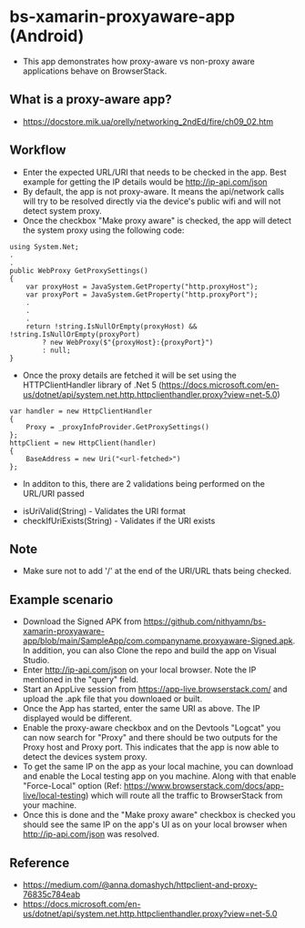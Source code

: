 # bs-xamarin-proxyaware-app (Android)

* This app demonstrates how proxy-aware vs non-proxy aware applications behave on BrowserStack.

## What is a proxy-aware app?
- https://docstore.mik.ua/orelly/networking_2ndEd/fire/ch09_02.htm

## Workflow
- Enter the expected URL/URI that needs to be checked in the app. Best example for getting the IP details would be http://ip-api.com/json
- By default, the app is not proxy-aware. It means the api/network calls will try to be resolved directly via the device's public wifi and will not detect system proxy.
- Once the checkbox "Make proxy aware" is checked, the app will detect the system proxy using the following code:
```
using System.Net;
.
.
public WebProxy GetProxySettings()
{
	var proxyHost = JavaSystem.GetProperty("http.proxyHost");
	var proxyPort = JavaSystem.GetProperty("http.proxyPort");
	.
	.
	.
	return !string.IsNullOrEmpty(proxyHost) && !string.IsNullOrEmpty(proxyPort)
	    ? new WebProxy($"{proxyHost}:{proxyPort}")
	    : null;
}
```
- Once the proxy details are fetched it will be set using the HTTPClientHandler library of .Net 5 (https://docs.microsoft.com/en-us/dotnet/api/system.net.http.httpclienthandler.proxy?view=net-5.0)
```
var handler = new HttpClientHandler
{
    Proxy = _proxyInfoProvider.GetProxySettings()
};
httpClient = new HttpClient(handler)
{
    BaseAddress = new Uri("<url-fetched>")
};
```
- In  additon to this, there are 2 validations being performed on the URL/URI passed
* isUriValid(String) - Validates the URI format
* checkIfUriExists(String) - Validates if the URI exists 

## Note

* Make sure not to add '/' at the end of the URI/URL thats being checked.

## Example scenario
* Download the Signed APK from https://github.com/nithyamn/bs-xamarin-proxyaware-app/blob/main/SampleApp/com.companyname.proxyaware-Signed.apk. In addition, you can also Clone the repo and build the app on Visual Studio.
* Enter http://ip-api.com/json on your local browser. Note the IP mentioned in the "query" field.
* Start an AppLive session from https://app-live.browserstack.com/ and upload the .apk file that you downloaed or built.
* Once the App has started, enter the same URI as above. The IP displayed would be different.
* Enable the proxy-aware checkbox and on the Devtools "Logcat" you can now search for "Proxy" and there should be two outputs for the Proxy host and Proxy port. This indicates that the app is now able to detect the devices system proxy.
* To get the same IP on the app as your local machine, you can download and enable the Local testing app on you machine. Along with that enable "Force-Local" option (Ref: https://www.browserstack.com/docs/app-live/local-testing) which will route all the traffic to BrowserStack from your machine. 
* Once this is done and the "Make proxy aware" checkbox is checked you should see the same IP on the app's UI as on your local browser when http://ip-api.com/json was resolved.

## Reference
- https://medium.com/@anna.domashych/httpclient-and-proxy-76835c784eab
- https://docs.microsoft.com/en-us/dotnet/api/system.net.http.httpclienthandler.proxy?view=net-5.0
